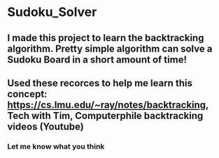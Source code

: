 # Sudoku_Solver

## I made this project to learn the backtracking algorithm. Pretty simple algorithm can solve a Sudoku Board in a short amount of time!

## Used these recorces to help me learn this concept: https://cs.lmu.edu/~ray/notes/backtracking, Tech with Tim, Computerphile backtracking videos (Youtube)

### Let me know what you think 
